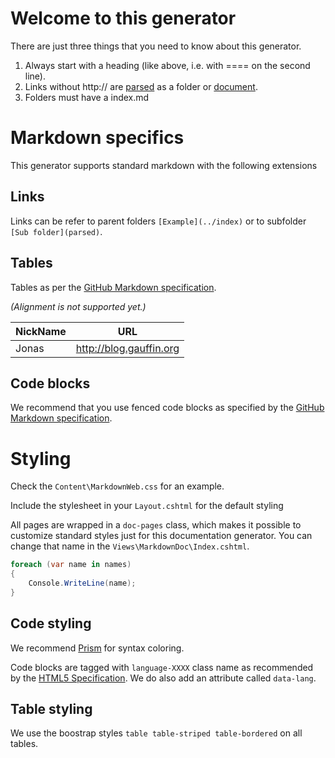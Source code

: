 ﻿Welcome to this generator
============

There are just three things that you need to know about this generator.

1. Always start with a heading (like above, i.e. with ==== on the second line).
2. Links without http:// are [parsed](parsed) as a folder or [document](example).
3. Folders must have a index.md

# Markdown specifics

This generator supports standard markdown with the following extensions

## Links

Links can be refer to parent folders `[Example](../index)` or to subfolder `[Sub folder](parsed)`.

## Tables

Tables as per the [GitHub Markdown specification](https://help.github.com/articles/github-flavored-markdown/).

*(Alignment is not supported yet.)*

NickName | URL
-------- | -----------------------
Jonas | http://blog.gauffin.org


## Code blocks

We recommend that you use fenced code blocks as specified by the [GitHub Markdown specification](https://help.github.com/articles/github-flavored-markdown/).

# Styling

Check the `Content\MarkdownWeb.css` for an example.

Include the stylesheet in your `Layout.cshtml` for the default styling

All pages are wrapped in a `doc-pages` class, which makes it possible to customize
standard styles just for this documentation generator. You can change that name in the `Views\MarkdownDoc\Index.cshtml`.

```csharp
foreach (var name in names)
{
    Console.WriteLine(name);
}
```

## Code styling

We recommend [Prism](http://prismjs.com/download.html) for syntax coloring. 

Code blocks are tagged with `language-XXXX` class name as recommended by the [HTML5 Specification](http://www.w3.org/TR/html5/text-level-semantics.html#the-code-element). We do
also add an attribute called `data-lang`.

## Table styling

We use the boostrap styles `table table-striped table-bordered` on all tables.

